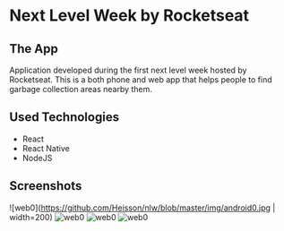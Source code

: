 # Next Level Week by Rocketseat

## The App

Application developed during the first next level week hosted by Rocketseat.
This is a both phone and web app that helps people to find garbage collection areas nearby them.

## Used Technologies
- React
- React Native
- NodeJS

## Screenshots

![web0](https://github.com/Heisson/nlw/blob/master/img/android0.jpg | width=200)
![web0](https://github.com/Heisson/nlw/blob/master/img/android1.jpg)
![web0](https://github.com/Heisson/nlw/blob/master/img/web0.jpg)
![web0](https://github.com/Heisson/nlw/blob/master/img/web1.jpg)
